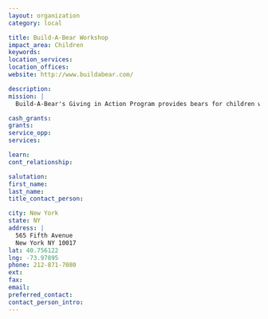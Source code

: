 ```yaml
---
layout: organization
category: local

title: Build-A-Bear Workshop
impact_area: Children
keywords: 
location_services: 
location_offices: 
website: http://www.buildabear.com/

description: 
mission: |
  Build-A-Bear's Giving in Action Program provides bears for children with cancer in local hospitals.

cash_grants: 
grants: 
service_opp: 
services: 

learn: 
cont_relationship: 

salutation: 
first_name: 
last_name: 
title_contact_person: 

city: New York
state: NY
address: |
  565 Fifth Avenue    
  New York NY 10017
lat: 40.756122
lng: -73.97895
phone: 212-871-7080
ext: 
fax: 
email: 
preferred_contact: 
contact_person_intro: 
---
```

